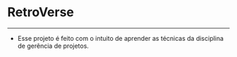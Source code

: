 # RetroVerse
***
* Esse projeto é feito com o intuito de aprender as técnicas da disciplina de gerência de projetos.

